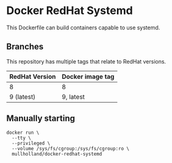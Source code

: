 Docker RedHat Systemd
=====================

This Dockerfile can build containers capable to use systemd.

Branches
--------

This repository has multiple tags that relate to RedHat versions.

|RedHat Version|Docker image tag|
|------------------|-------------------|
|8                 |8                  |
|9 (latest)        |9, latest          |

Manually starting
-----------------

```shell
docker run \
  --tty \
  --privileged \
  --volume /sys/fs/cgroup:/sys/fs/cgroup:ro \
  mullholland/docker-redhat-systemd
```

